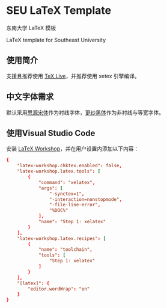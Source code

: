 # SEU LaTeX Template

东南大学 LaTeX 模板

LaTeX template for Southeast University

## 使用简介

支援且推荐使用 [TeX Live](http://www.tug.org/texlive/)，并推荐使用 xetex 引擎编译。

## 中文字体需求

默认采用[思源宋体](https://github.com/adobe-fonts/source-han-serif/tree/release)作为衬线字体，[更纱黑体](https://github.com/be5invis/Sarasa-Gothic/tree/releases)作为非衬线与等宽字体。

## 使用Visual Studio Code

安装 [LaTeX Workshop](https://marketplace.visualstudio.com/items?itemName=James-Yu.latex-workshop)，并在用户设置内添加以下内容：

```conf
{
    "latex-workshop.chktex.enabled": false,
    "latex-workshop.latex.tools": [
        {
            "command": "xelatex",
            "args": [
                "-synctex=1",
                "-interaction=nonstopmode",
                "-file-line-error",
                "%DOC%"
            ],
            "name": "Step 1: xelatex"
        }
    ],
    "latex-workshop.latex.recipes": [
        {
            "name": "toolchain",
            "tools": [
                "Step 1: xelatex"
            ]
        }
    ],
    "[latex]": {
        "editor.wordWrap": "on"
    }
}
```
